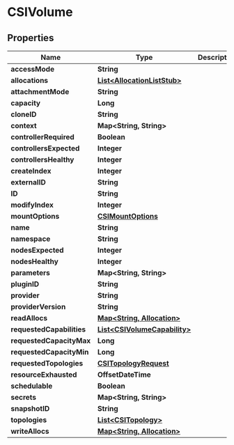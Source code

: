 

# CSIVolume


## Properties

Name | Type | Description | Notes
------------ | ------------- | ------------- | -------------
**accessMode** | **String** |  |  [optional]
**allocations** | [**List&lt;AllocationListStub&gt;**](AllocationListStub.md) |  |  [optional]
**attachmentMode** | **String** |  |  [optional]
**capacity** | **Long** |  |  [optional]
**cloneID** | **String** |  |  [optional]
**context** | **Map&lt;String, String&gt;** |  |  [optional]
**controllerRequired** | **Boolean** |  |  [optional]
**controllersExpected** | **Integer** |  |  [optional]
**controllersHealthy** | **Integer** |  |  [optional]
**createIndex** | **Integer** |  |  [optional]
**externalID** | **String** |  |  [optional]
**ID** | **String** |  |  [optional]
**modifyIndex** | **Integer** |  |  [optional]
**mountOptions** | [**CSIMountOptions**](CSIMountOptions.md) |  |  [optional]
**name** | **String** |  |  [optional]
**namespace** | **String** |  |  [optional]
**nodesExpected** | **Integer** |  |  [optional]
**nodesHealthy** | **Integer** |  |  [optional]
**parameters** | **Map&lt;String, String&gt;** |  |  [optional]
**pluginID** | **String** |  |  [optional]
**provider** | **String** |  |  [optional]
**providerVersion** | **String** |  |  [optional]
**readAllocs** | [**Map&lt;String, Allocation&gt;**](Allocation.md) |  |  [optional]
**requestedCapabilities** | [**List&lt;CSIVolumeCapability&gt;**](CSIVolumeCapability.md) |  |  [optional]
**requestedCapacityMax** | **Long** |  |  [optional]
**requestedCapacityMin** | **Long** |  |  [optional]
**requestedTopologies** | [**CSITopologyRequest**](CSITopologyRequest.md) |  |  [optional]
**resourceExhausted** | **OffsetDateTime** |  |  [optional]
**schedulable** | **Boolean** |  |  [optional]
**secrets** | **Map&lt;String, String&gt;** |  |  [optional]
**snapshotID** | **String** |  |  [optional]
**topologies** | [**List&lt;CSITopology&gt;**](CSITopology.md) |  |  [optional]
**writeAllocs** | [**Map&lt;String, Allocation&gt;**](Allocation.md) |  |  [optional]



